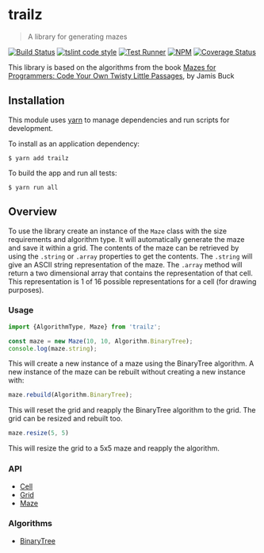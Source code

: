 # trailz

> A library for generating mazes

[![Build Status](https://travis-ci.org/jmquigley/trailz.svg?branch=master)](https://travis-ci.org/jmquigley/trailz)
[![tslint code style](https://img.shields.io/badge/code_style-TSlint-5ed9c7.svg)](https://palantir.github.io/tslint/)
[![Test Runner](https://img.shields.io/badge/testing-ava-blue.svg)](https://github.com/avajs/ava)
[![NPM](https://img.shields.io/npm/v/trailz.svg)](https://www.npmjs.com/package/trailz)
[![Coverage Status](https://coveralls.io/repos/github/jmquigley/trailz/badge.svg?branch=master)](https://coveralls.io/github/jmquigley/trailz?branch=master)

This library is based on the algorithms from the book [Mazes for Programmers: Code Your Own Twisty Little Passages](https://www.amazon.com/Mazes-Programmers-Twisty-Little-Passages/dp/1680500554/ref=sr_1_1?ie=UTF8&qid=1503783819&sr=8-1&keywords=Mazes+for+programmers), by Jamis Buck


## Installation

This module uses [yarn](https://yarnpkg.com/en/) to manage dependencies and run scripts for development.

To install as an application dependency:
```
$ yarn add trailz
```

To build the app and run all tests:
```
$ yarn run all
```

## Overview

To use the library create an instance of the `Maze` class with the size requirements and algorithm type.  It will automatically generate the maze and save it within a grid.  The contents of the maze can be retrieved by using the `.string` or `.array` properties to get the contents.  The `.string` will give an ASCII string representation of the maze.  The `.array` method will return a two dimensional array that contains the representation of that cell.  This representation is 1 of 16 possible representations for a cell (for drawing purposes).

### Usage

```javascript
import {AlgorithmType, Maze} from 'trailz';

const maze = new Maze(10, 10, Algorithm.BinaryTree);
console.log(maze.string);
```

This will create a new instance of a maze using the BinaryTree algorithm.  A new instance of the maze can be rebuilt without creating a new instance with:

```javascript
maze.rebuild(Algorithm.BinaryTree);
```

This will reset the grid and reapply the BinaryTree algorithm to the grid.  The grid can be resized and rebuilt too.

```javascript
maze.resize(5, 5)
```

This will resize the grid to a 5x5 maze and reapply the algorithm.


### API

- [Cell](docs/lib/cell.md)
- [Grid](docs/lib/grid.md)
- [Maze](docs/lib/maze.md)

### Algorithms

- [BinaryTree](docs/lib/binarytree.md)

